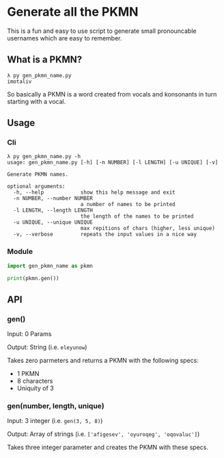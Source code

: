 # Generate all the PKMN

This is a fun and easy to use script to generate small pronouncable usernames which are easy to remember.

## What is a PKMN?

```
λ py gen_pkmn_name.py
imotaliv
```
So basically a PKMN is a word created from vocals and konsonants in turn starting with a vocal.

## Usage

### Cli

```
λ py gen_pkmn_name.py -h
usage: gen_pkmn_name.py [-h] [-n NUMBER] [-l LENGTH] [-u UNIQUE] [-v]

Generate PKMN names.

optional arguments:
  -h, --help            show this help message and exit
  -n NUMBER, --number NUMBER
                        a number of names to be printed
  -l LENGTH, --length LENGTH
                        the length of the names to be printed
  -u UNIQUE, --unique UNIQUE
                        max repitions of chars (higher, less unique)
  -v, --verbose         repeats the input values in a nice way
```

### Module

```python
import gen_pkmn_name as pkmn

print(pkmn.gen())

```

## API

### gen()

Input: 0 Params

Output: String (i.e. ```eleyunow```)

Takes zero parmeters and returns a PKMN with the following specs:
* 1 PKMN
* 8 characters
* Uniquity of 3

### gen(number, length, unique)

Input: 3 integer (i.e. ```gen(3, 5, 8)```)

Output: Array of strings (i.e. ```['afigesev', 'oyuroqeg', 'oqovaluc']```)

Takes three integer parameter and creates the PKMN with these specs.
